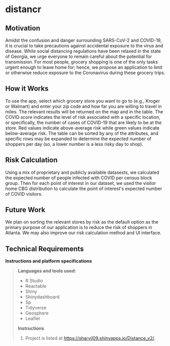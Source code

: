 distancr
=============

Motivation
----------
Amidst the confusion and danger surrounding SARS-CoV-2 and COVID-19, it is crucial to take precautions against accidental exposure to the virus and disease. While social distancing regulations have been relaxed in the state of Georgia, we urge everyone to remain careful about the potential for transmission. For most people, grocery shopping is one of the only tasks urgent enough to leave home for; hence, we propose an application to limit or otherwise reduce exposure to the Coronavirus during these grocery trips.

How it Works
------------
To use the app, select which grocery store you want to go to (e.g., Kroger or Walmart) and enter your zip code and how far you are willing to travel in miles. The relevant results will be returned on the map and in the table. The COVID score indicates the level of risk associated with a specific location, or specifically, the number of cases of COVID-19 that are likely to be at the store. Red values indicate above-average risk while green values indicate below-average risk. The table can be sorted by any of the attributes, and specific rows may be expanded to determine the expected number of shoppers per day (so, a lower number is a less risky day to shop).

Risk Calculation
------------
Using a mix of proprietary and publicly available datasests, we calculated the expected number of people infected with COVID per census block group. Then for each point of interest in our dataset, we used the visitor home CBG distribution to calculate the point of interest's expected number of COVID visitors. 

Future Work
------------
We plan on sorting the relevant stores by risk as the default option as the primary purpose of our application is to reduce the risk of shoppers in Atlanta. We may also improve our risk calculation method and UI interface.

Technical Requirements
----------------------

**Instructions and platform specifications**

>**Languages and tools used:**
>
>- R Studio
>- Reactable
>- Shiny 
>- Shinydashboard
>- Sp
>- Tidyverse
>- Geosphere
>- Leaflet
>
>**Instructions**
>
>1. Project is listed at https://sharvil09.shinyapps.io/Distance_v2/.

